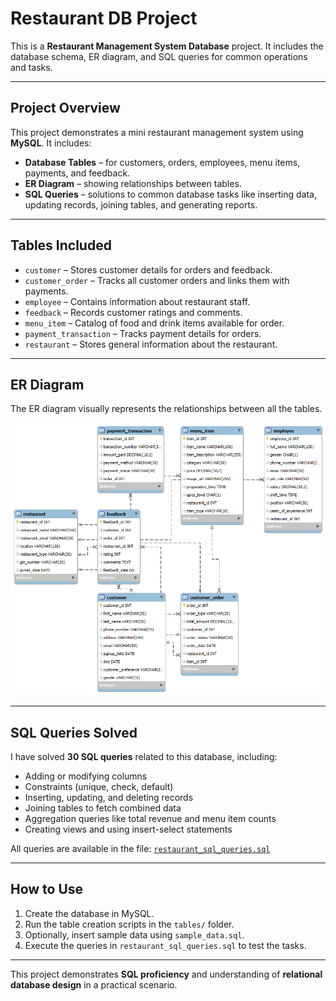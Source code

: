 # Restaurant DB Project

This is a **Restaurant Management System Database** project. It includes the database schema, ER diagram, and SQL queries for common operations and tasks.  

---

## Project Overview

This project demonstrates a mini restaurant management system using **MySQL**. It includes:

- **Database Tables** – for customers, orders, employees, menu items, payments, and feedback.
- **ER Diagram** – showing relationships between tables.
- **SQL Queries** – solutions to common database tasks like inserting data, updating records, joining tables, and generating reports.

---

## Tables Included

- `customer` – Stores customer details for orders and feedback.  
- `customer_order` – Tracks all customer orders and links them with payments.  
- `employee` – Contains information about restaurant staff.  
- `feedback` – Records customer ratings and comments.  
- `menu_item` – Catalog of food and drink items available for order.  
- `payment_transaction` – Tracks payment details for orders.  
- `restaurant` – Stores general information about the restaurant.  

---

## ER Diagram

The ER diagram visually represents the relationships between all the tables.  

![ER Diagram](ER_diagram.png)

---

## SQL Queries Solved

I have solved **30 SQL queries** related to this database, including:

- Adding or modifying columns
- Constraints (unique, check, default)
- Inserting, updating, and deleting records
- Joining tables to fetch combined data
- Aggregation queries like total revenue and menu item counts
- Creating views and using insert-select statements

All queries are available in the file: [`restaurant_sql_queries.sql`](restaurant_sql_queries.sql)

---

## How to Use

1. Create the database in MySQL.  
2. Run the table creation scripts in the `tables/` folder.  
3. Optionally, insert sample data using `sample_data.sql`.  
4. Execute the queries in `restaurant_sql_queries.sql` to test the tasks.  

---

This project demonstrates **SQL proficiency** and understanding of **relational database design** in a practical scenario.
